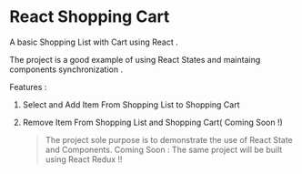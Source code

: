 # React Shopping Cart
A basic Shopping List with Cart using React . 

The project is a good example of using React States and maintaing components synchronization . 

Features :
1. Select and Add Item From Shopping List to Shopping Cart
2. Remove Item From Shopping List and Shopping Cart( Coming Soon !)
	
	
	> The project sole purpose is to demonstrate the use of React State and Components. 
	> Coming Soon : The same project will be built using React Redux !!  


